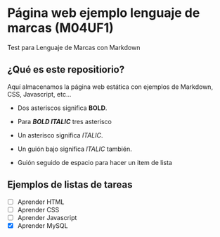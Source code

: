 # Página web ejemplo lenguaje de marcas (M04UF1)

Test para Lenguaje de Marcas con Markdown
## ¿Qué es este repositiorio?

Aquí almacenamos la página web estática con ejemplos de Markdown, CSS, Javascript, etc...

- Dos asteriscos significa **BOLD**.
- Para ***BOLD ITALIC*** tres asterisco 

- Un asterisco significa *ITALIC*.
- Un guión bajo significa _ITALIC_ también.

- Guión seguido de espacio para hacer un item de lista

## Ejemplos de listas de tareas

- [ ] Aprender HTML
- [ ] Aprender CSS
- [ ] Aprender Javascript
- [x] Aprender MySQL